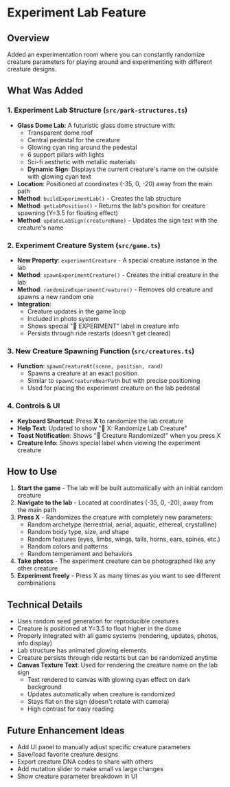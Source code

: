 # Experiment Lab Feature

## Overview

Added an experimentation room where you can constantly randomize creature parameters for playing around and experimenting with different creature designs.

## What Was Added

### 1. Experiment Lab Structure (`src/park-structures.ts`)

- **Glass Dome Lab**: A futuristic glass dome structure with:
  - Transparent dome roof
  - Central pedestal for the creature
  - Glowing cyan ring around the pedestal
  - 6 support pillars with lights
  - Sci-fi aesthetic with metallic materials
  - **Dynamic Sign**: Displays the current creature's name on the outside with glowing cyan text
- **Location**: Positioned at coordinates (-35, 0, -20) away from the main path
- **Method**: `buildExperimentLab()` - Creates the lab structure
- **Method**: `getLabPosition()` - Returns the lab's position for creature spawning (Y=3.5 for floating effect)
- **Method**: `updateLabSign(creatureName)` - Updates the sign text with the creature's name

### 2. Experiment Creature System (`src/game.ts`)

- **New Property**: `experimentCreature` - A special creature instance in the lab
- **Method**: `spawnExperimentCreature()` - Creates the initial creature in the lab
- **Method**: `randomizeExperimentCreature()` - Removes old creature and spawns a new random one
- **Integration**:
  - Creature updates in the game loop
  - Included in photo system
  - Shows special "🧬 EXPERIMENT" label in creature info
  - Persists through ride restarts (doesn't get cleared)

### 3. New Creature Spawning Function (`src/creatures.ts`)

- **Function**: `spawnCreatureAt(scene, position, rand)`
  - Spawns a creature at an exact position
  - Similar to `spawnCreatureNearPath` but with precise positioning
  - Used for placing the experiment creature on the lab pedestal

### 4. Controls & UI

- **Keyboard Shortcut**: Press **X** to randomize the lab creature
- **Help Text**: Updated to show "🧬 X: Randomize Lab Creature"
- **Toast Notification**: Shows "🧬 Creature Randomized!" when you press X
- **Creature Info**: Shows special label when viewing the experiment creature

## How to Use

1. **Start the game** - The lab will be built automatically with an initial random creature
2. **Navigate to the lab** - Located at coordinates (-35, 0, -20), away from the main path
3. **Press X** - Randomizes the creature with completely new parameters:
   - Random archetype (terrestrial, aerial, aquatic, ethereal, crystalline)
   - Random body type, size, and shape
   - Random features (eyes, limbs, wings, tails, horns, ears, spines, etc.)
   - Random colors and patterns
   - Random temperament and behaviors
4. **Take photos** - The experiment creature can be photographed like any other creature
5. **Experiment freely** - Press X as many times as you want to see different combinations

## Technical Details

- Uses random seed generation for reproducible creatures
- Creature is positioned at Y=3.5 to float higher in the dome
- Properly integrated with all game systems (rendering, updates, photos, info display)
- Lab structure has animated glowing elements
- Creature persists through ride restarts but can be randomized anytime
- **Canvas Texture Text**: Used for rendering the creature name on the lab sign
  - Text rendered to canvas with glowing cyan effect on dark background
  - Updates automatically when creature is randomized
  - Stays flat on the sign (doesn't rotate with camera)
  - High contrast for easy reading

## Future Enhancement Ideas

- Add UI panel to manually adjust specific creature parameters
- Save/load favorite creature designs
- Export creature DNA codes to share with others
- Add mutation slider to make small vs large changes
- Show creature parameter breakdown in UI
